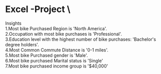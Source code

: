 # Excel -Project \
Insights \
1.Most bike Purchased Region is 'North America'.\
2.Occupation with most bike purchases is 'Professional'.\
3.Education level with the highest number of bike purchases: 'Bachelor's degree holders'.\
4.Most Common Commute Distance is '0-1 miles'.\
5.Most bike Purchased gender is 'Male'.\
6.Most bike purchased Marital status is 'Single'\
7.Most bike purchased income group is '$40,000'
